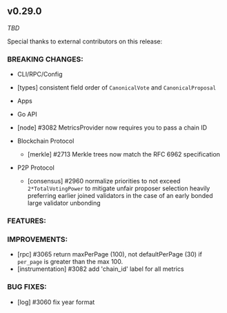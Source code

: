 ## v0.29.0

*TBD*

Special thanks to external contributors on this release:

### BREAKING CHANGES:

* CLI/RPC/Config
- [types] consistent field order of `CanonicalVote` and `CanonicalProposal`

* Apps

* Go API
- [node] \#3082 MetricsProvider now requires you to pass a chain ID

* Blockchain Protocol
  * [merkle] \#2713 Merkle trees now match the RFC 6962 specification

* P2P Protocol
  - [consensus] \#2960 normalize priorities to not exceed `2*TotalVotingPower` to mitigate unfair proposer selection 
    heavily preferring earlier joined validators in the case of an early bonded large validator unbonding

### FEATURES:

### IMPROVEMENTS:
- [rpc] \#3065 return maxPerPage (100), not defaultPerPage (30) if `per_page` is greater than the max 100.
- [instrumentation] \#3082 add 'chain_id' label for all metrics

### BUG FIXES:
- [log] \#3060 fix year format

